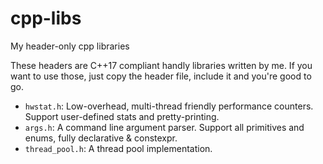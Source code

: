 # cpp-libs
My header-only cpp libraries

These headers are C++17 compliant handly libraries written by me. If you want to use those, just copy the header file, include it and you're good to go.

* `hwstat.h`: Low-overhead, multi-thread friendly performance counters. Support user-defined stats and pretty-printing.
* `args.h`: A command line argument parser. Support all primitives and enums, fully declarative & constexpr.
* `thread_pool.h`: A thread pool implementation.
